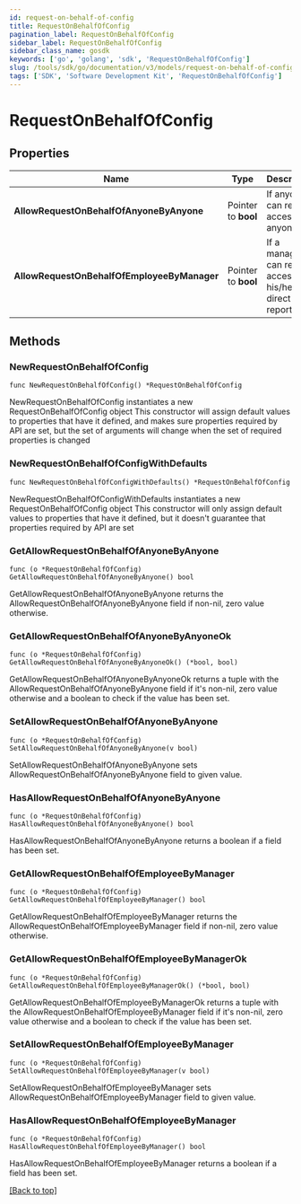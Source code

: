 ```yaml
---
id: request-on-behalf-of-config
title: RequestOnBehalfOfConfig
pagination_label: RequestOnBehalfOfConfig
sidebar_label: RequestOnBehalfOfConfig
sidebar_class_name: gosdk
keywords: ['go', 'golang', 'sdk', 'RequestOnBehalfOfConfig'] 
slug: /tools/sdk/go/documentation/v3/models/request-on-behalf-of-config
tags: ['SDK', 'Software Development Kit', 'RequestOnBehalfOfConfig']
---
```


# RequestOnBehalfOfConfig

## Properties

Name | Type | Description | Notes
------------ | ------------- | ------------- | -------------
**AllowRequestOnBehalfOfAnyoneByAnyone** | Pointer to **bool** | If anyone can request access for anyone. | [optional] 
**AllowRequestOnBehalfOfEmployeeByManager** | Pointer to **bool** | If a manager can request access for his/her direct reports. | [optional] 

## Methods

### NewRequestOnBehalfOfConfig

`func NewRequestOnBehalfOfConfig() *RequestOnBehalfOfConfig`

NewRequestOnBehalfOfConfig instantiates a new RequestOnBehalfOfConfig object
This constructor will assign default values to properties that have it defined,
and makes sure properties required by API are set, but the set of arguments
will change when the set of required properties is changed

### NewRequestOnBehalfOfConfigWithDefaults

`func NewRequestOnBehalfOfConfigWithDefaults() *RequestOnBehalfOfConfig`

NewRequestOnBehalfOfConfigWithDefaults instantiates a new RequestOnBehalfOfConfig object
This constructor will only assign default values to properties that have it defined,
but it doesn't guarantee that properties required by API are set

### GetAllowRequestOnBehalfOfAnyoneByAnyone

`func (o *RequestOnBehalfOfConfig) GetAllowRequestOnBehalfOfAnyoneByAnyone() bool`

GetAllowRequestOnBehalfOfAnyoneByAnyone returns the AllowRequestOnBehalfOfAnyoneByAnyone field if non-nil, zero value otherwise.

### GetAllowRequestOnBehalfOfAnyoneByAnyoneOk

`func (o *RequestOnBehalfOfConfig) GetAllowRequestOnBehalfOfAnyoneByAnyoneOk() (*bool, bool)`

GetAllowRequestOnBehalfOfAnyoneByAnyoneOk returns a tuple with the AllowRequestOnBehalfOfAnyoneByAnyone field if it's non-nil, zero value otherwise
and a boolean to check if the value has been set.

### SetAllowRequestOnBehalfOfAnyoneByAnyone

`func (o *RequestOnBehalfOfConfig) SetAllowRequestOnBehalfOfAnyoneByAnyone(v bool)`

SetAllowRequestOnBehalfOfAnyoneByAnyone sets AllowRequestOnBehalfOfAnyoneByAnyone field to given value.

### HasAllowRequestOnBehalfOfAnyoneByAnyone

`func (o *RequestOnBehalfOfConfig) HasAllowRequestOnBehalfOfAnyoneByAnyone() bool`

HasAllowRequestOnBehalfOfAnyoneByAnyone returns a boolean if a field has been set.

### GetAllowRequestOnBehalfOfEmployeeByManager

`func (o *RequestOnBehalfOfConfig) GetAllowRequestOnBehalfOfEmployeeByManager() bool`

GetAllowRequestOnBehalfOfEmployeeByManager returns the AllowRequestOnBehalfOfEmployeeByManager field if non-nil, zero value otherwise.

### GetAllowRequestOnBehalfOfEmployeeByManagerOk

`func (o *RequestOnBehalfOfConfig) GetAllowRequestOnBehalfOfEmployeeByManagerOk() (*bool, bool)`

GetAllowRequestOnBehalfOfEmployeeByManagerOk returns a tuple with the AllowRequestOnBehalfOfEmployeeByManager field if it's non-nil, zero value otherwise
and a boolean to check if the value has been set.

### SetAllowRequestOnBehalfOfEmployeeByManager

`func (o *RequestOnBehalfOfConfig) SetAllowRequestOnBehalfOfEmployeeByManager(v bool)`

SetAllowRequestOnBehalfOfEmployeeByManager sets AllowRequestOnBehalfOfEmployeeByManager field to given value.

### HasAllowRequestOnBehalfOfEmployeeByManager

`func (o *RequestOnBehalfOfConfig) HasAllowRequestOnBehalfOfEmployeeByManager() bool`

HasAllowRequestOnBehalfOfEmployeeByManager returns a boolean if a field has been set.


[[Back to top]](#) 



